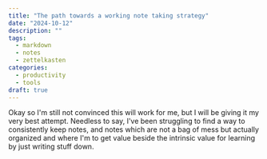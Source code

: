 ```yaml
---
title: "The path towards a working note taking strategy"
date: "2024-10-12"
description: ""
tags:
  - markdown
  - notes
  - zettelkasten
categories:
  - productivity
  - tools
draft: true
---
```


Okay so I'm still not convinced this will work for me, but I will be giving it my very best attempt. Needless to say, I've been struggling to find a way to consistently keep notes, and notes which are not a bag of mess but actually organized and where I'm to get value beside the intrinsic value for learning by just writing stuff down.

          
